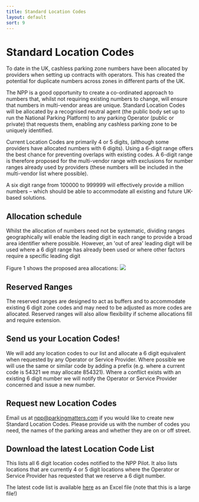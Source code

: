 ```yaml
---
title: Standard Location Codes 
layout: default
sort: 9
---
```

# Standard Location Codes
To date in the UK, cashless parking zone numbers have been allocated by providers when setting up contracts with operators.  This has created the potential for duplicate numbers across zones in different parts of the UK. 

The NPP is a good opportunity to create a co-ordinated approach to numbers that, whilst not requiring existing numbers to change, will ensure that numbers in multi-vendor areas are unique. Standard Location Codes will be allocated by a recognised neutral agent (the public body set up to run the National Parking Platform) to any parking Operator (public or private) that requests them, enabling any cashless parking zone to be uniquely identified.

Current Location Codes are primarily 4 or 5 digits, (although some providers have allocated numbers with 6 digits). Using a 6-digit range offers the best chance for preventing overlaps with existing codes.  A 6-digit range is therefore proposed for the multi-vendor range with exclusions for number ranges already used by providers (these numbers will be included in the multi-vendor list where possible).  

A six digit range from 100000 to 999999 will effectively provide a million numbers – which should be able to accommodate all existing and future UK-based solutions.

## Allocation schedule
Whilst the allocation of numbers need not be systematic, dividing ranges geographically will enable the leading digit in each range to provide a broad area identifier where possible. However, an 'out of area' leading digit will be used where a 6 digit range has already been used or where other factors require a specific leading digit 

Figure 1 shows the proposed area allocations:
<img src="https://docs.npp.org.uk/assets/images//locations/UK Code Blocks.png">

## Reserved Ranges
The reserved ranges are designed to act as buffers and to accommodate existing 6 digit zone codes and may need to be adjusted as more codes are allocated. 
Reserved ranges will also allow flexibility if scheme allocations fill and require extension.

## Send us your Location Codes!
We will add any location codes to our list and allocate a 6 digit equivalent when requested by any Operator or Service Provider.  Where possible we will use the same or similar code by adding a prefix (e.g. where a current code is 54321 we may allocate 854321).  Where a conflict exists with an existing 6 digit number we will notify the Operator or Service Provider concerned and issue a new number.

## Request new Location Codes
Email us at npp@parkingmatters.com if you would like to create new Standard Location Codes. Please provide us with the number of codes you need, the names of the parking areas and whether they are on or off street.

## Download the latest Location Code List
This lists all 6 digit location codes notified to the NPP Pilot. It also lists locations that are currently 4 or 5 digit locations where the Operator or Service Provider has requested that we reserve a 6 digit number.  

The latest code list is available <a download href="https://docs.npp.org.uk/assets/Locations/NatLocCodes.xlsx">here</a> as an Excel file (note that this is a large file!)
